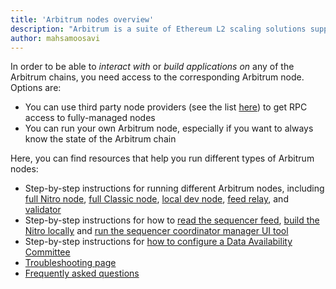 ```yaml
---
title: 'Arbitrum nodes overview'
description: "Arbitrum is a suite of Ethereum L2 scaling solutions supported by a decentralized network of nodes. This guide introduces you to Arbitrum's node types and how they work together to scale Ethereum."
author: mahsamoosavi
---
```


In order to be able to _interact with_ or _build applications on_ any of the Arbitrum chains, you need access to the corresponding Arbitrum node. Options are:

- You can use third party node providers (see the list [here](/build-decentralized-apps/reference/01-node-providers.md)) to get RPC access to fully-managed nodes
- You can run your own Arbitrum node, especially if you want to always know the state of the Arbitrum chain

Here, you can find resources that help you run different types of Arbitrum nodes:

- Step-by-step instructions for running different Arbitrum nodes, including [full Nitro node](/run-arbitrum-node/03-run-full-node.md), [full Classic node](/run-arbitrum-node/more-types/03-run-classic-node.md), [local dev node](/run-arbitrum-node/04-run-local-dev-node.md), [feed relay](/run-arbitrum-node/sequencer/01-run-feed-relay.md), and [validator](/run-arbitrum-node/more-types/02-run-validator-node.md)
- Step-by-step instructions for how to [read the sequencer feed](/run-arbitrum-node/sequencer/02-read-sequencer-feed.md), [build the Nitro locally](/run-arbitrum-node/nitro/01-build-nitro-locally.md) and [run the sequencer coordinator manager UI tool](/run-arbitrum-node/sequencer/03-run-sequencer-coordination-manager.md)
- Step-by-step instructions for [how to configure a Data Availability Committee](/run-arbitrum-node/data-availability-committees/01-get-started.md)
- [Troubleshooting page](/run-arbitrum-node/06-troubleshooting.md)
- [Frequently asked questions](/node-running/faq.md)
